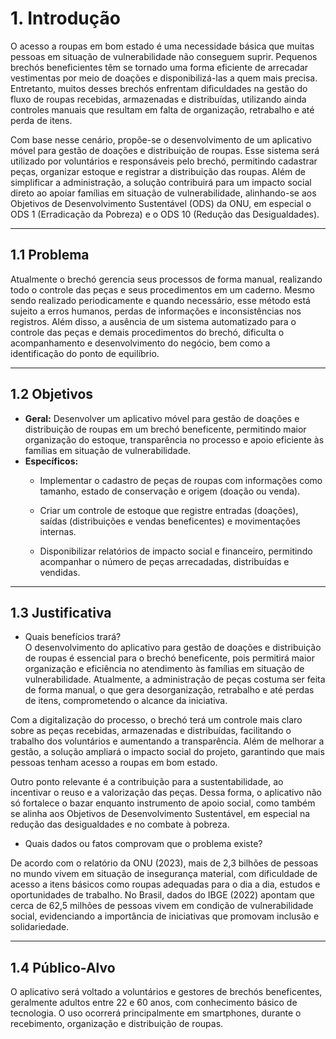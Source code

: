 # 1. Introdução

O acesso a roupas em bom estado é uma necessidade básica que muitas pessoas em situação de vulnerabilidade não conseguem suprir. Pequenos brechós beneficientes têm se tornado uma forma eficiente de arrecadar vestimentas por meio de doações e disponibilizá-las a quem mais precisa. Entretanto, muitos desses brechós enfrentam dificuldades na gestão do fluxo de roupas recebidas, armazenadas e distribuídas, utilizando ainda controles manuais que resultam em falta de organização, retrabalho e até perda de itens.

Com base nesse cenário, propõe-se o desenvolvimento de um aplicativo móvel para gestão de doações e distribuição de roupas. Esse sistema será utilizado por voluntários e responsáveis pelo brechó, permitindo cadastrar peças, organizar estoque e registrar a distribuição das roupas. Além de simplificar a administração, a solução contribuirá para um impacto social direto ao apoiar famílias em situação de vulnerabilidade, alinhando-se aos Objetivos de Desenvolvimento Sustentável (ODS) da ONU, em especial o ODS 1 (Erradicação da Pobreza) e o ODS 10 (Redução das Desigualdades).

---

## 1.1 Problema  

Atualmente o brechó gerencia seus processos de forma manual, realizando todo o controle das  peças e seus procedimentos em um caderno. Mesmo sendo realizado periodicamente e quando necessário, esse método está sujeito a erros humanos, perdas de informações e inconsistências nos registros. Além disso, a ausência de um sistema automatizado para o controle das peças e demais procedimentos do brechó, dificulta o acompanhamento e desenvolvimento do negócio, bem como a identificação do ponto de equilíbrio.

---

## 1.2 Objetivos  

- **Geral:** Desenvolver um aplicativo móvel para gestão de doações e distribuição de roupas em um brechó beneficente, permitindo maior organização do estoque, transparência no processo e apoio eficiente às famílias em situação de vulnerabilidade.
- **Específicos:**
  - Implementar o cadastro de peças de roupas com informações como tamanho, estado de conservação e origem (doação ou venda).
  
  - Criar um controle de estoque que registre entradas (doações), saídas (distribuições e vendas beneficentes) e movimentações internas.
  
  - Disponibilizar relatórios de impacto social e financeiro, permitindo acompanhar o número de peças arrecadadas, distribuídas e vendidas.
  
---

## 1.3 Justificativa  
 
- Quais benefícios trará?  
O desenvolvimento do aplicativo para gestão de doações e distribuição de roupas é essencial para o brechó beneficente, pois permitirá maior organização e eficiência no atendimento às famílias em situação de vulnerabilidade. Atualmente, a administração de peças costuma ser feita de forma manual, o que gera desorganização, retrabalho e até perdas de itens, comprometendo o alcance da iniciativa.

Com a digitalização do processo, o brechó terá um controle mais claro sobre as peças recebidas, armazenadas e distribuídas, facilitando o trabalho dos voluntários e aumentando a transparência. Além de melhorar a gestão, a solução ampliará o impacto social do projeto, garantindo que mais pessoas tenham acesso a roupas em bom estado.

Outro ponto relevante é a contribuição para a sustentabilidade, ao incentivar o reuso e a valorização das peças. Dessa forma, o aplicativo não só fortalece o bazar enquanto instrumento de apoio social, como também se alinha aos Objetivos de Desenvolvimento Sustentável, em especial na redução das desigualdades e no combate à pobreza.

- Quais dados ou fatos comprovam que o problema existe?  

De acordo com o relatório da ONU (2023), mais de 2,3 bilhões de pessoas no mundo vivem em situação de insegurança material, com dificuldade de acesso a itens básicos como roupas adequadas para o dia a dia, estudos e oportunidades de trabalho. No Brasil, dados do IBGE (2022) apontam que cerca de 62,5 milhões de pessoas vivem em condição de vulnerabilidade social, evidenciando a importância de iniciativas que promovam inclusão e solidariedade.

---

## 1.4 Público-Alvo  

O aplicativo será voltado a voluntários e gestores de brechós beneficentes, geralmente adultos entre 22 e 60 anos, com conhecimento básico de tecnologia. O uso ocorrerá principalmente em smartphones, durante o recebimento, organização e distribuição de roupas.

